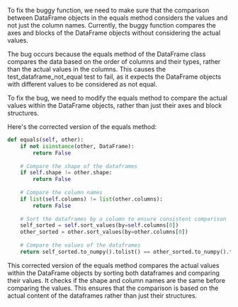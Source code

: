 To fix the buggy function, we need to make sure that the comparison between DataFrame objects in the equals method considers the values and not just the column names. Currently, the buggy function compares the axes and blocks of the DataFrame objects without considering the actual values.

The bug occurs because the equals method of the DataFrame class compares the data based on the order of columns and their types, rather than the actual values in the columns. This causes the test_dataframe_not_equal test to fail, as it expects the DataFrame objects with different values to be considered as not equal.

To fix the bug, we need to modify the equals method to compare the actual values within the DataFrame objects, rather than just their axes and block structures.

Here's the corrected version of the equals method:

```python
def equals(self, other):
    if not isinstance(other, DataFrame):
        return False
    
    # Compare the shape of the dataframes
    if self.shape != other.shape:
        return False
    
    # Compare the column names
    if list(self.columns) != list(other.columns):
        return False
    
    # Sort the dataframes by a column to ensure consistent comparison
    self_sorted = self.sort_values(by=self.columns[0])
    other_sorted = other.sort_values(by=other.columns[0])
    
    # Compare the values of the dataframes
    return self_sorted.to_numpy().tolist() == other_sorted.to_numpy().tolist()
```

This corrected version of the equals method compares the actual values within the DataFrame objects by sorting both dataframes and comparing their values. It checks if the shape and column names are the same before comparing the values. This ensures that the comparison is based on the actual content of the dataframes rather than just their structures.
